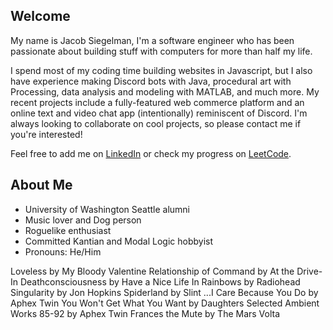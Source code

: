 
## Welcome
My name is Jacob Siegelman, I'm a software engineer who has been passionate about building stuff with computers for more than half my life.

I spend most of my coding time building websites in Javascript, but I also have experience making Discord bots with Java, procedural art with Processing, data analysis and modeling with MATLAB, and much more. My recent projects include a fully-featured web commerce platform and an online text and video chat app (intentionally) reminiscent of Discord. I'm always looking to collaborate on cool projects, so please contact me if you're interested!

Feel free to add me on [LinkedIn](https://www.linkedin.com/in/jacob-siegelman/) or check my progress on [LeetCode](https://leetcode.com/jsiegelman/).

## About Me
- University of Washington Seattle alumni
- Music lover and Dog person
- Roguelike enthusiast
- Committed Kantian and Modal Logic hobbyist
- Pronouns: He/Him

<!-- lfm -->Loveless by My Bloody Valentine

<!-- lfm -->Relationship of Command by At the Drive-In

<!-- lfm -->Deathconsciousness by Have a Nice Life

<!-- lfm -->In Rainbows by Radiohead

<!-- lfm -->Singularity by Jon Hopkins

<!-- lfm -->Spiderland by Slint

<!-- lfm -->...I Care Because You Do by Aphex Twin

<!-- lfm -->You Won't Get What You Want by Daughters

<!-- lfm -->Selected Ambient Works 85-92 by Aphex Twin

<!-- lfm -->Frances the Mute by The Mars Volta

